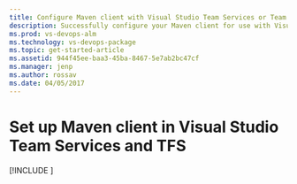 ```yaml
---
title: Configure Maven client with Visual Studio Team Services or Team Foundation Server
description: Successfully configure your Maven client for use with Visual Studio Team Services or Team Foundation Server
ms.prod: vs-devops-alm
ms.technology: vs-devops-package
ms.topic: get-started-article
ms.assetid: 944f45ee-baa3-45ba-8467-5e7ab2bc47cf
ms.manager: jenp
ms.author: rossav
ms.date: 04/05/2017
---
```


# Set up Maven client in Visual Studio Team Services and TFS

[!INCLUDE [](../_shared/maven/pom-and-settings.md)]